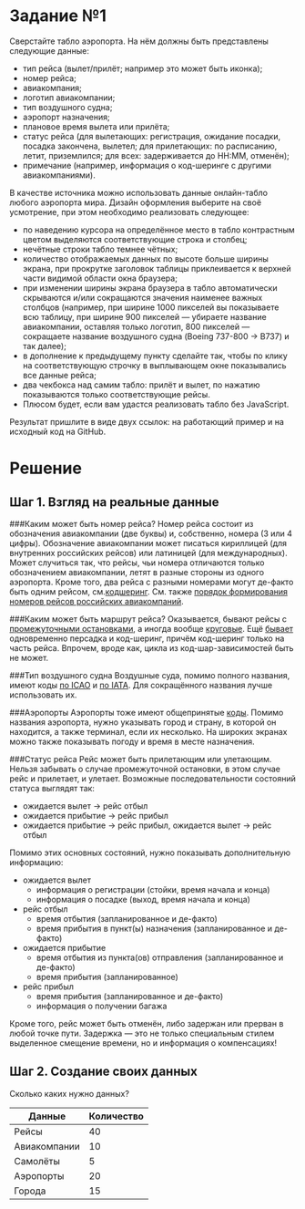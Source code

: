 Задание №1
==========

Сверстайте табло аэропорта. На нём должны быть представлены следующие данные:

+ тип рейса (вылет/прилёт; например это может быть иконка);
+ номер рейса;
+ авиакомпания;
+ логотип авиакомпании;
+ тип воздушного судна;
+ аэропорт назначения;
+ плановое время вылета или прилёта;
+ статус рейса (для вылетающих: регистрация, ожидание посадки, посадка закончена, вылетел; для прилетающих: по расписанию, летит, приземлился; для всех: задерживается до HH:MM, отменён);
+ примечание (например, информация о код-шеринге с другими авиакомпаниями).

В качестве источника можно использовать данные онлайн-табло любого аэропорта мира.
Дизайн оформления выберите на своё усмотрение, при этом необходимо реализовать следующее:

+ по наведению курсора на определённое место в табло контрастным цветом выделяются соответствующие строка и столбец;
+ нечётные строки табло темнее чётных;
+ количество отображаемых данных по высоте больше ширины экрана, при прокрутке заголовок таблицы приклеивается к верхней части видимой области окна браузера;
+ при изменении ширины экрана браузера в табло автоматически скрываются и/или сокращаются значения наименее важных столбцов (например, при ширине 1000 пикселей вы показываете всю таблицу, при ширине 900 пикселей — убираете название авиакомпании, оставляя только логотип, 800 пикселей — сокращаете название воздушного судна (Boeing 737-800 -> B737) и так далее);
+ в дополнение к предыдущему пункту сделайте так, чтобы по клику на соответствующую строчку в выплывающем окне показывались все данные рейса;
+ два чекбокса над самим табло: прилёт и вылет, по нажатию показываются только соответствующие рейсы.
+ Плюсом будет, если вам удастся реализовать табло без JavaScript.

Результат пришлите в виде двух ссылок: на работающий пример и на исходный код на GitHub.

Решение
=======

Шаг 1. Взгляд на реальные данные
---------------------------------

###Каким может быть номер рейса?
Номер рейса состоит из обозначения авиакомпании (две буквы) и, собственно, номера (3 или 4 цифры). Обозначение авиакомпании может писаться кириллицей (для внутренних российских рейсов) или латиницей (для международных). Может случиться так, что рейсы, чьи номера отличаются только обозначением авиакомпании, летят в разные стороны из одного аэропорта. Кроме того, два рейса с разными номерами могут де-факто быть одним рейсом, см.[кодшеринг](https://en.wikipedia.org/wiki/Codeshare_agreement). См. также [порядок формирования номеров рейсов российских авиакомпаний](http://www.innovbusiness.ru/pravo/DocumShow_DocumID_120544.html).

###Каким может быть маршрут рейса?
Оказывается, бывают рейсы с [промежуточными остановками](http://aviaforum.ru/threads/rejs-s-promezhutochnoj-posadkoj.34430/), а иногда вообще [круговые](http://forum.tr.ru/read.php?18,852199). Ещё [бывает](http://www.oneaero.ru/FlightInfo/SQ-062) одновременно персадка и код-шеринг, причём код-шеринг только на часть рейса. Впрочем, вроде как, цикла из код-шар-зависимостей быть не может.

###Тип воздушного судна
Воздушные суда, помимо полного названия, имеют коды [по ICAO](http://aerolan.dn.ua/icao-kody-samoletov) и [по IATA](http://aerolan.dn.ua/iata-kody-samoletov). Для сокращённого названия лучше использовать их.

###Аэропорты
Аэропорты тоже имеют общепринятые [коды](http://airportsbase.ru/). Помимо названия аэропорта, нужно указывать город и страну, в которой он находится, а также терминал, если их несколько. На широких экранах можно также показывать погоду и время в месте назначения.

###Статус рейса
Рейс может быть прилетающим или улетающим. Нельзя забывать о случае промежуточной остановки, в этом случае рейс и прилетает, и улетает. Возможные последовательности состояний статуса выглядят так:

+ ожидается вылет -> рейс отбыл
+ ожидается прибытие -> рейс прибыл
+ ожидается прибытие -> рейс прибыл, ожидается вылет -> рейс отбыл

Помимо этих основных состояний, нужно показывать дополнительную информацию:

+ ожидается вылет
	- информация о регистрации (стойки, время начала и конца)
	- информация о посадке (выход, время начала и конца)
+ рейс отбыл
	- время отбытия (запланированное и де-факто)
	- время прибытия в пункт(ы) назначения (запланированное и де-факто)
+ ожидается прибытие
	- время отбытия из пункта(ов) отправления (запланированное и де-факто)
	- время прибытия (запланированное)
+ рейс прибыл
	- время прибытия (запланированное и де-факто)
	- информация о получении багажа

Кроме того, рейс может быть отменён, либо задержан или прерван в любой точке пути. Задержка — это не только специальным стилем выделенное смещение времени, но и информация о компенсациях!

Шаг 2. Создание своих данных 
----------------------------

Сколько каких нужно данных?

Данные       | Количество
-------------|-----------
Рейсы        | 40
Авиакомпании | 10
Самолёты     | 5
Аэропорты    | 20
Города       | 15
